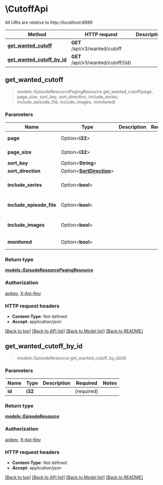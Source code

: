 # \CutoffApi

All URIs are relative to *http://localhost:8989*

Method | HTTP request | Description
------------- | ------------- | -------------
[**get_wanted_cutoff**](CutoffApi.md#get_wanted_cutoff) | **GET** /api/v3/wanted/cutoff | 
[**get_wanted_cutoff_by_id**](CutoffApi.md#get_wanted_cutoff_by_id) | **GET** /api/v3/wanted/cutoff/{id} | 



## get_wanted_cutoff

> models::EpisodeResourcePagingResource get_wanted_cutoff(page, page_size, sort_key, sort_direction, include_series, include_episode_file, include_images, monitored)


### Parameters


Name | Type | Description  | Required | Notes
------------- | ------------- | ------------- | ------------- | -------------
**page** | Option<**i32**> |  |  |[default to 1]
**page_size** | Option<**i32**> |  |  |[default to 10]
**sort_key** | Option<**String**> |  |  |
**sort_direction** | Option<[**SortDirection**](.md)> |  |  |
**include_series** | Option<**bool**> |  |  |[default to false]
**include_episode_file** | Option<**bool**> |  |  |[default to false]
**include_images** | Option<**bool**> |  |  |[default to false]
**monitored** | Option<**bool**> |  |  |[default to true]

### Return type

[**models::EpisodeResourcePagingResource**](EpisodeResourcePagingResource.md)

### Authorization

[apikey](../README.md#apikey), [X-Api-Key](../README.md#X-Api-Key)

### HTTP request headers

- **Content-Type**: Not defined
- **Accept**: application/json

[[Back to top]](#) [[Back to API list]](../README.md#documentation-for-api-endpoints) [[Back to Model list]](../README.md#documentation-for-models) [[Back to README]](../README.md)


## get_wanted_cutoff_by_id

> models::EpisodeResource get_wanted_cutoff_by_id(id)


### Parameters


Name | Type | Description  | Required | Notes
------------- | ------------- | ------------- | ------------- | -------------
**id** | **i32** |  | [required] |

### Return type

[**models::EpisodeResource**](EpisodeResource.md)

### Authorization

[apikey](../README.md#apikey), [X-Api-Key](../README.md#X-Api-Key)

### HTTP request headers

- **Content-Type**: Not defined
- **Accept**: application/json

[[Back to top]](#) [[Back to API list]](../README.md#documentation-for-api-endpoints) [[Back to Model list]](../README.md#documentation-for-models) [[Back to README]](../README.md)

